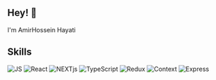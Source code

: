 ## Hey! 👋
I'm AmirHossein Hayati

## Skills
<p>
  <img alt="JS" src="https://img.shields.io/badge/-JavaScript-FFFF00?style=flat-square&logo=javascript&logoColor=black" />
  <img alt="React" src="https://img.shields.io/badge/-React-0067B3?style=flat-square&logo=react&logoColor=white" />
  <img alt="NEXTjs" src="https://img.shields.io/badge/Next-js-%23eee" />
  <img alt="TypeScript" src="https://img.shields.io/badge/-TypeScript-007ACC?style=flat-square&logo=typescript&logoColor=white" />
  <img alt="Redux" src="https://img.shields.io/badge/-Redux-764ABC?style=flat-square&logo=redux&logoColor=white" />
  <img alt="Context" src="https://img.shields.io/badge/-Context-E151AF?style=flat-square&logo=react&logoColor=white" />
  <img alt="Express" src="https://img.shields.io/badge/-Express-E11286?style=flat-square&logo=express&logoColor=white" />
</p>
